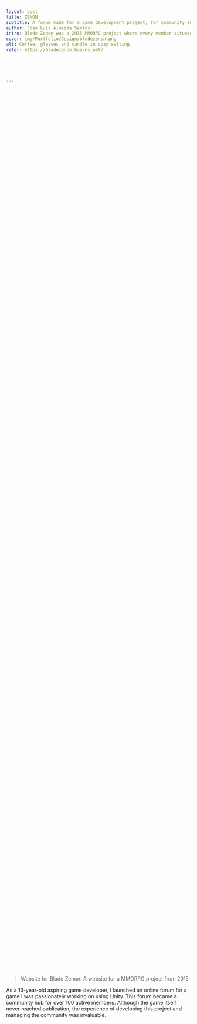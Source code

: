 ```yaml
---
layout: post
title: ZENON
subtitle: A forum made for a game development project, for community engagement.
author: João Luís Almeida Santos
intro: Blade Zenon was a 2015 MMORPG project where every member situated within the website participated by sharing their ideas and designs, which were integrated into the game.
cover: img/Portfolio/Design/bladezenon.png
alt: Coffee, glasses and candle in cozy setting.
refer: https://bladezenon.boards.net/





---
```

<style>.post-parallax {
	width: 100%;
	height: 60vh;
	overflow: hidden;
  	background-repeat: no-repeat;
	background-attachment: fixed;
	background-position: center;"
	background-size: 60%;
}
</style>

<div class="post-parallax" style="
	background-image: url('https://i.imgur.com/N6e0iGa.png');"> </div>


> Website for Blade Zenon: A website for a MMORPG project from 2015

As a 13-year-old aspiring game developer, I launched an online forum for a game I was passionately working on using Unity. This forum became a community hub for over 100 active members. Although the game itself never reached publication, the experience of developing this project and managing the community was invaluable.

<div class="post-parallax" style="background-image: url('https://i.imgur.com/1ayvgvp.png');"> </div>

Blade Zenon was an online game that featured a community-driven environment, where players could engage in various activities such as forming guilds and participating in discussions about game lore and mechanics.

The forum served as a central platform where players could discuss game mechanics, share feedback, and collaborate on ideas.
Players are encouraged to contribute ideas for game development and lore through public boards. This collaborative approach allowed players to feel a sense of ownership over the game's evolution.




<div class="post-parallax" style="background-image: url('https://i.imgur.com/xQnrPVI.png');"> </div>
